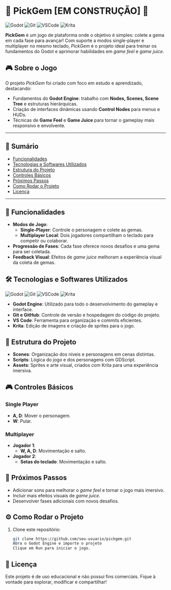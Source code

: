 # 🌟 PickGem [EM CONSTRUÇÃO] 🌟

![Godot](https://img.shields.io/badge/Godot-v4.3-blue) ![Git](https://img.shields.io/badge/Git-Version%20Control-green) ![VSCode](https://img.shields.io/badge/VSCode-Code%20Editor-blue) ![Krita](https://img.shields.io/badge/Krita-Image%20Editor-lightblue)

**PickGem** é um jogo de plataforma onde o objetivo é simples: colete a gema em cada fase para avançar! Com suporte a modos single-player e multiplayer no mesmo teclado, *PickGem* é o projeto ideal para treinar os fundamentos do Godot e aprimorar habilidades em *game feel* e *game juice*.

## 🎮 Sobre o Jogo

O projeto *PickGem* foi criado com foco em estudo e aprendizado, destacando:
- Fundamentos do **Godot Engine**: trabalho com **Nodes, Scenes, Scene Tree** e estruturas hierárquicas.
- Criação de interfaces dinâmicas usando **Control Nodes** para menus e HUDs.
- Técnicas de **Game Feel** e **Game Juice** para tornar o gameplay mais responsivo e envolvente.

---

## 📜 Sumário

- [Funcionalidades](#-funcionalidades)
- [Tecnologias e Softwares Utilizados](#-tecnologias-e-softwares-utilizados)
- [Estrutura do Projeto](#-estrutura-do-projeto)
- [Controles Básicos](#-controles-básicos)
- [Próximos Passos](#-próximos-passos)
- [Como Rodar o Projeto](#-como-rodar-o-projeto)
- [Licença](#-licença)

---

## 🚀 Funcionalidades

- **Modos de Jogo**:
  - **Single-Player**: Controle o personagem e colete as gemas.
  - **Multiplayer Local**: Dois jogadores compartilham o teclado para competir ou colaborar.
- **Progressão de Fases**: Cada fase oferece novos desafios e uma gema para ser coletada.
- **Feedback Visual**: Efeitos de *game juice* melhoram a experiência visual da coleta de gemas.

## 🛠 Tecnologias e Softwares Utilizados

![Godot](https://img.shields.io/badge/Godot-v3.5-blue) ![Git](https://img.shields.io/badge/Git-Version%20Control-green) ![VSCode](https://img.shields.io/badge/VSCode-Code%20Editor-blue) ![Krita](https://img.shields.io/badge/Krita-Image%20Editor-lightblue)

- **Godot Engine**: Utilizado para todo o desenvolvimento do gameplay e interface.
- **Git e GitHub**: Controle de versão e hospedagem do código do projeto.
- **VS Code**: Ferramenta para organização e commits eficientes.
- **Krita**: Edição de imagens e criação de sprites para o jogo.

## 📖 Estrutura do Projeto

- **Scenes**: Organização dos níveis e personagens em cenas distintas.
- **Scripts**: Lógica do jogo e dos personagens com GDScript.
- **Assets**: Sprites e arte visual, criados com Krita para uma experiência imersiva.

## 🎮 Controles Básicos

### Single Player
- **A, D**: Mover o personagem.
- **W**: Pular.

### Multiplayer
- **Jogador 1**:
  - **W, A, D**: Movimentação e salto.
- **Jogador 2**:
  - **Setas do teclado**: Movimentação e salto.

## 🎨 Próximos Passos

- Adicionar sons para melhorar o *game feel* e tornar o jogo mais imersivo.
- Incluir mais efeitos visuais de *game juice*.
- Desenvolver fases adicionais com novos desafios.


## ⚙️ Como Rodar o Projeto

1. Clone este repositório:
   ```bash
   git clone https://github.com/seu-usuario/pickgem.git
   Abra o Godot Engine e importe o projeto
   Clique em Run para iniciar o jogo.

## 📜 Licença

Este projeto é de uso educacional e não possui fins comerciais. Fique à vontade para explorar, modificar e compartilhar!
